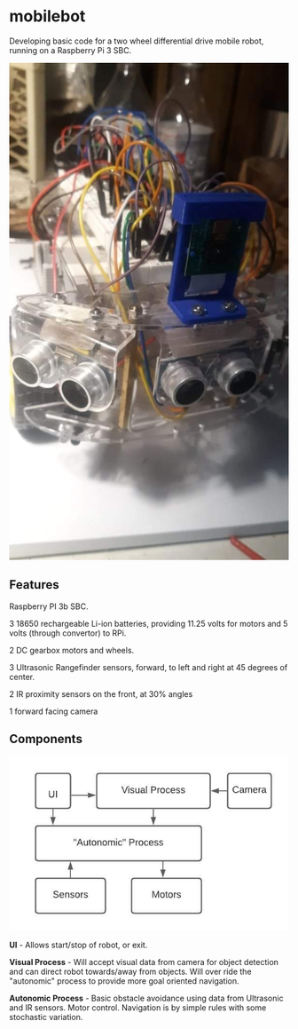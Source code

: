 # mobilebot

Developing basic code for a two wheel differential drive mobile robot, running on a Raspberry Pi 3 SBC. 

![Screenshot](mobilebot2.jpg)

## Features

Raspberry PI 3b SBC.

3 18650 rechargeable Li-ion batteries, providing 11.25 volts for motors and 5 volts (through convertor) to RPi.

2 DC gearbox motors and wheels. 

3 Ultrasonic Rangefinder sensors, forward, to left and right at 45 degrees of center.  

2 IR proximity sensors on the front, at 30% angles  

1 forward facing camera  

## Components

![diagram](Mobilebot_diagram.jpeg)

**UI** - Allows start/stop of robot, or exit.

**Visual Process** - Will accept visual data from camera for object detection and can direct robot towards/away from 
objects. Will over ride the "autonomic" process to provide more goal oriented navigation.

**Autonomic Process** - Basic obstacle avoidance using data from Ultrasonic and IR sensors. Motor control. Navigation
is by simple rules with some stochastic variation.

